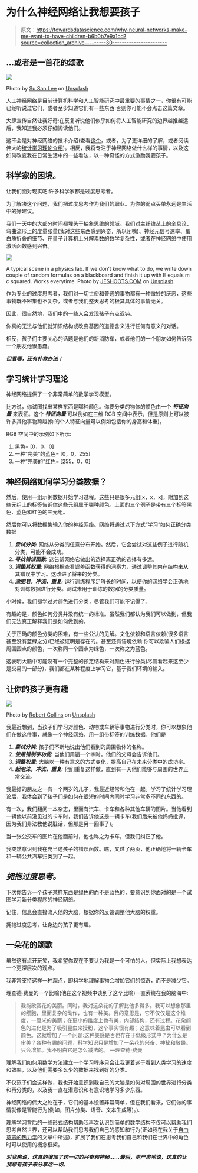 # 为什么神经网络让我想要孩子

> 原文：<https://towardsdatascience.com/why-neural-networks-make-me-want-to-have-children-b6b0b7e9a1cd?source=collection_archive---------30----------------------->

## …或者是一首花的颂歌

![](img/fea9b0887500a1a0bc0a46f76e2bac8b.png)

Photo by [Su San Lee](https://unsplash.com/@blackodc?utm_source=medium&utm_medium=referral) on [Unsplash](https://unsplash.com?utm_source=medium&utm_medium=referral)

人工神经网络是目前计算机科学和人工智能研究中最重要的事情之一，你很有可能已经听说过它们，或者至少知道它们有一些东西:否则你可能不会点击这篇文章。

大肆宣传自然让我好奇:在反复听说他们似乎如何将人工智能研究的边界越推越远后，我知道我必须仔细阅读他们。

这不会是对神经网络的技术介绍(查看[这个](https://skymind.ai/wiki/neural-network)，或者，为了更详细的了解，或者阅读伟大的[统计学习理论介绍](https://www.wiley.com/en-us/An+Elementary+Introduction+to+Statistical+Learning+Theory-p-9780470641835))。相反，我将专注于神经网络做什么样的事情，以及这如何改变我在日常生活中的一些看法，以一种奇怪的方式激励我要孩子。

## 科学家的困境。

让我们面对现实吧:许多科学家都是过度思考者。

为了解决这个问题，我们把过度思考作为我们的职业。为你的弱点买单永远是生活中的好建议。

我们一天中的大部分时间都埋头于抽象思维的领域。我们对主纤维丛上的全息论、弯曲流形上的度量张量(我对这些东西感到兴奋，所以闭嘴)、神经元信号速率、蛋白质折叠的细节、在量子计算机上分解素数的数学复杂性，或者在神经网络中使用激活函数感到兴奋。

![](img/4142387df76673dee4a43d0d818cb267.png)

A typical scene in a physics lab. If we don’t know what to do, we write down couple of random formulas on a blackboard and finish it up with E equals m c squared. Works everytime. Photo by [JESHOOTS.COM](https://unsplash.com/@jeshoots?utm_source=medium&utm_medium=referral) on [Unsplash](https://unsplash.com?utm_source=medium&utm_medium=referral)

作为专业的过度思考者，我们对一切世俗和普通的事物都有一种微妙的厌恶，这些事物既不密集也不复杂，或者与我们整天思考的极其具体的事情无关。

因此，很自然地，我们中的一些人会发现孩子有点迟钝。

你真的无法与他们就知识结构或改变基因的道德含义进行任何有意义的对话。

相反，孩子们主要关心的话题是他们的新消防车，或者他们的一个朋友如何告诉另一个朋友他很愚蠢。

***但看哪，还有补救办法！***

## 学习统计学习理论

神经网络提供了一个非常简单的数学学习模型。

比方说，你试图找出某样东西是哪种颜色。你要分类的物体的颜色由一个 ***特征向量*** 来表征。这个 ***特征向量*** 可以例如在三维 RGB 空间中表示，但是原则上可以被许多其他事物跨越(你的个人特征向量可以例如包括你的身高和体重)。

RGB 空间中的示例如下所示:

1.  黑色= [0，0，0]
2.  一种“完美”的蓝色= [0，0，255]
3.  一种“完美的”红色= [255，0，0]

## 神经网络如何学习分类数据？

然后，使用一组示例数据开始学习过程。这些只是很多元组[x，x，x]，附加到这些元组上的标签告诉你这些元组属于哪种颜色。上面的三个例子是带有三个标签黑色、蓝色和红色的三元组。

然后你可以将数据集输入你的神经网络。网络将通过以下方式“学习”如何正确分类数据

1.  ***尝试分类:*** 网络从分类的任意分布开始。然后，它会尝试对这些例子进行随机分类，可能不会成功。
2.  ***寻找错误函数:*** 这告诉网络它做出的选择离正确的选择有多远。
3.  ***调整其权重:*** 网络根据查看误差函数获得的洞察力，通过调整其内在结构来从其错误中学习。这改进了将来的分类。
4.  ***涂肥皂，冲洗，重复:*** 运行训练程序足够长的时间，以便你的网络学会正确地对训练数据进行分类。测试未用于训练的数据的分类质量。

小时候，我们都学过对颜色进行分类，尽管我们可能不记得了。

有趣的是，颜色如何分类并没有统一的标准。虽然我们都认为我们可以做到，但我们无法真正解释我们是如何做到的。

关于正确的颜色分类的困难，有一些公认的见解。文化依赖和语言依赖(很多语言甚至没有蓝绿之分)已经被证明是存在的。甚至还有语境依赖:你可以欺骗人们根据周围圆点的颜色，一次称同一个圆点为绿色，一次称之为蓝色。

这表明大脑中可能没有一个完整的预定结构来对颜色进行分类(尽管看起来这至少是交易的一部分)，我们都在某种程度上学习它，基于我们环境的输入。

## 让你的孩子更有趣

![](img/2912f3050f8fd8f70f4a0c9d78515828.png)

Photo by [Robert Collins](https://unsplash.com/@robbie36?utm_source=medium&utm_medium=referral) on [Unsplash](https://unsplash.com?utm_source=medium&utm_medium=referral)

我最近想到，当孩子们学习对颜色、动物或车辆等事物进行分类时，你可以想象他们在做这件事，就像一个神经网络，用一组带标签的训练数据。他们是

1.  ***尝试分类:*** 孩子们不断地说出他们看到的周围物体的名称。
2.  ***使用错别字功能:*** 当他们用错一个字时，他们的父母会告诉他们。
3.  ***调整权重:*** 大脑以一种有意义的方式变化，提高自己在未来分类中的成功率。
4.  ***起泡沫，冲洗，重复:*** 他们重复这样做，直到有一天他们能够与周围的世界正常交流。

我最好的朋友之一有一个两岁的儿子，我最近经常和他在一起。学习了统计学习理论后，我体会到了孩子们是如何在很短的时间内同时学习非常多不同的东西的。

有一次，我们翻阅一本杂志，里面有汽车、卡车和各种其他车辆的图片。当他看到一辆他以前没见过的卡车时，我们告诉他这是一辆卡车(我们后来被他妈妈批评，因为我们非法教他说脏话，但那是另一回事了)。

当一张公交车的图片在他面前时，他也称之为卡车，但我们纠正了他。

我突然意识到我在充当这孩子的错误函数。瞧，又过了两页，他正确地将一辆卡车和一辆公共汽车归类到了一起。

## ***拥抱过度思考。***

下次你告诉一个孩子某样东西是绿色的而不是蓝色的，要意识到你面对的是一个试图学习新分类程序的神经网络。

记住，信息会直接流入他的大脑，根据你的反馈调整他大脑的权重。

拥抱过度思考，让身边的孩子更有趣。

## 一朵花的颂歌

虽然这有点开玩笑，我希望你现在不要认为我是一个可怕的人，但实际上我想表达一个更深层次的观点。

我非常支持这样一种观点，即科学地理解事物会增加它们的惊奇，而不是减少它。

理查德·费曼的一个比喻(他在这个视频中谈到了这个比喻)一直萦绕在我的脑海中:

> 我能欣赏花的美丽。同时，我对这朵花的了解比他多得多。我可以想象那里的细胞，里面复杂的动作，也有一种美。我的意思是，它不仅仅是这个维度，一厘米的美丽；在更小的维度上也有美，内部结构，还有过程。花朵颜色的进化是为了吸引昆虫来授粉，这个事实很有趣；这意味着昆虫可以看到颜色。这就增加了一个问题:这种美感是否也存在于低级形式中？为什么是审美？各种有趣的问题，科学知识只是增加了一朵花的兴奋、神秘和敬畏。只会增加。我不明白它是怎么减法的。
> —理查德·费曼

理解我们如何用数学方法建立一个学习程序只会让我更着迷于看到人类学习的速度和效率，以及他们需要多么少的数据来找到好的分类。

不仅孩子们会这样做，我也开始意识到我自己的大脑是如何对周围的世界进行分类和再分类的，以及我一直在潜意识和有意识地学习多少东西。

神经网络的伟大之处在于，它们的基本设置非常简单，但在我们看来，它们做的事情就像是智能行为(例如，图片分类、语音、文本生成等)。).

理解学习背后的一些形式结构帮助我再次认识到简单的数学结构不仅可以帮助我们思考自然世界，还可以帮助我们思考我们自己的感知和行为(正如我在我关于[自由意志的热力学](https://medium.com/@haxelschnurtz/the-thermodynamics-of-free-will-940cacd02401)的文章中所述)，扩展了我们在思考我们自己和我们在世界中的角色时可以使用的概念框架。

***对我来说，这真的增加了这一切的兴奋和神秘……最后，更严肃地说，这真的让我想有孩子来分享这一切。***